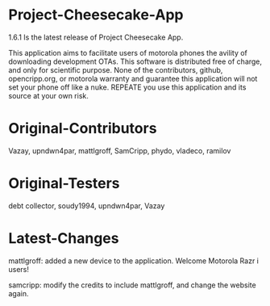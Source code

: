 Project-Cheesecake-App
======================

1.6.1 Is the latest release of Project Cheesecake App.

This application aims to facilitate users of motorola phones the avility of downloading development OTAs. This software
is distributed free of charge, and only for scientific purpose. None of the contributors, github, opencripp.org, or motorola
warranty and guarantee this application will not set your phone off like a nuke. REPEATE you use this application and its 
source at your own risk.

Original-Contributors
=====================

Vazay, upndwn4par, mattlgroff, SamCripp, phydo, vladeco, ramilov

Original-Testers
================

debt collector, soudy1994, upndwn4par, Vazay

Latest-Changes
==============

mattlgroff: added a new device to the application. Welcome Motorola Razr i users!

samcripp: modify the credits to include mattlgroff, and change the website again.
